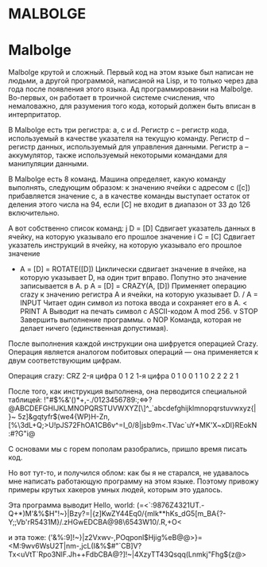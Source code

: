 # MALBOLGE
# Malbolge
Malbolge крутой и сложный. Первый код на этом языке был написан не людьми, а другой программой, написаной на Lisp, и то только через два года после появления этого языка.
Ад программировании на Malbolgе. Во-первых, он работает в троичной системе счисления, что немаловажно, для разумения того кода, который должен быть вписан в интерпритатор.

В Malbolge есть три регистра: a, c и d. Регистр c – регистр кода, используемый в качестве указателя на текущую команду. Регистр d – регистр данных, используемый для управления данными. Регистр a – аккумулятор, также используемый некоторыми командами для манипуляции данными.

В Malbolge есть 8 команд. Машина определяет, какую команду выполнять, следующим образом: к значению ячейки с адресом c ([c]) прибавляется значение c, а в качестве команды выступает остаток от деления этого числа на 94, если [C] не входит в диапазон от 33 до 126 включительно.

А вот собственно список команд:
j D = [D] Сдвигает указатель данных в ячейку, на которую указывало его прошлое значение
i C = [C] Сдвигает указатель инструкций в ячейку, на которую указывало его прошлое значение
* A = [D] = ROTATE([D]) Циклически сдвигает значение в ячейке, на которую указывает D, на один трит вправо. Попутно это значение записывается в A.
p A = [D] = CRAZY(A, [D]) Применяет операцию crazy к значению регистра A и ячейки, на которую указывает D.
/ A = INPUT Читает один символ из потока ввода и сохраняет его в A.
< PRINT A Выводит на печать символ с ASCII-кодом A mod 256.
v STOP Завершить выполнение программы.
o NOP Команда, которая не делает ничего (единственная допустимая).

После выполнения каждой инструкции она шифруется операцией Crazy.
Операция является аналогом побитовых операций — она применяется к двум соответствующим цифрам.

Операция crazy:
CRZ                     2-я цифра
                                0  1 2
1-я цифра          0   1 0 0
                        1   1 0 2
                        2    2 2 1


После того, как инструкция выполнена, она перводится специальной таблицей:
!"#$%&'()*+,-./0123456789:;<=>?@ABCDEFGHIJKLMNOPQRSTUVWXYZ[\]^_`abcdefghijklmnopqrstuvwxyz{|}~
5z]&gqtyfr$(we4{WP)H-Zn,[%\3dL+Q;>U!pJS72FhOA1CB6v^=I_0/8|jsb9m<.TVac`uY*MK'X~xDl}REokN:#?G"i@


С основами мы с горем пополам разобрались, пришло время писать код.

Но вот тут-то, и получился облом: как бы я не старался, не удавалось мне написать работающую программу на этом языке.
Поэтому привожу примеры крутых хакеров умных людей, которым это удалось.

Эта программа выводит Hello, world:
(=<`:9876Z4321UT.-Q+*)M'&%$H"!~}|Bzy?=|{z]KwZY44Eq0/{mlk**hKs_dG5[m_BA{?-Y;;Vb'rR5431M}/.zHGwEDCBA@98\6543W10/.R,+O<


и эта тоже:
('&%:9]!~}|z2Vxwv-,POqponl$Hjig%eB@@>}=<M:9wv6WsU2T|nm-,jcL(I&%$#"`CB]V?Tx<uVtT`Rpo3NlF.Jh++FdbCBA@?]!~|4XzyTT43Qsqq(Lnmkj"Fhg${z@>